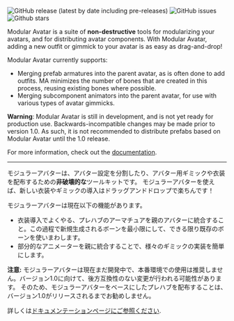 ![GitHub release (latest by date including pre-releases)](https://img.shields.io/github/v/release/bdunderscore/modular-avatar?include_prereleases&label=prerelease)
![GitHub issues](https://img.shields.io/github/issues/bdunderscore/modular-avatar)
![Github stars](https://img.shields.io/github/stars/bdunderscore/modular-avatar?style=social)

Modular Avatar is a suite of **non-destructive** tools for modularizing your avatars, and for distributing avatar
components.
With Modular Avatar, adding a new outfit or gimmick to your avatar is as easy as drag-and-drop!

Modular Avatar currently supports:

* Merging prefab armatures into the parent avatar, as is often done to add outfits. MA minimizes the number of bones
  that are created in this process, reusing existing bones where possible.
* Merging subcomponent animators into the parent avatar, for use with various types of avatar gimmicks.

**Warning**: Modular Avatar is still in development, and is not yet ready for production use. Backwards-incompatible changes may
be made prior to version 1.0. As such, it is not recommended to distribute prefabs based on Modular Avatar until the
1.0 release.

For more information, check out the [documentation](https://m-a.nadena.dev).

---

モジュラーアバターは、アバター設定を分割したり、アバター用ギミックや衣装を配布するための**非破壊的な**ツールキットです。
モジュラーアバターを使えば、新しい衣装やギミックの導入はドラッグアンドドロップで楽ちんです！

モジュラーアバターは現在以下の機能があります。

* 衣装導入でよくやる、プレハブのアーマチュアを親のアバターに統合すること。この過程で新規生成されるボーンを最小限にして、できる限り既存のボーンを使いまわします。
* 部分的なアニメーターを親に統合することで、様々のギミックの実装を簡単にします。

**注意:** モジュラーアバターは現在まだ開発中で、本番環境での使用は推奨しません。バージョン1.0に向けて、後方互換性のない変更が行われる可能性があります。
そのため、モジュラーアバターをベースにしたプレハブを配布することは、バージョン1.0がリリースされるまでお勧めしません。

詳しくは[ドキュメンテーションページにご参照ください](https://modular-avatar.nadena.dev/ja/).
